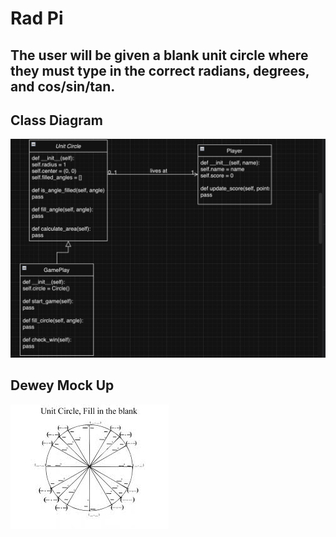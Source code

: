 # Rad Pi
## The user will be given a blank unit circle where they must type in the correct radians, degrees, and cos/sin/tan. 

## Class Diagram
![Diagram](https://github.com/NixonKiller/MyGame/blob/main/Images/class%20diagram.png?raw=true)
## Dewey Mock Up
![Gameplay](https://github.com/NixonKiller/MyGame/blob/main/Images/cirlce.jpeg?raw=true)

